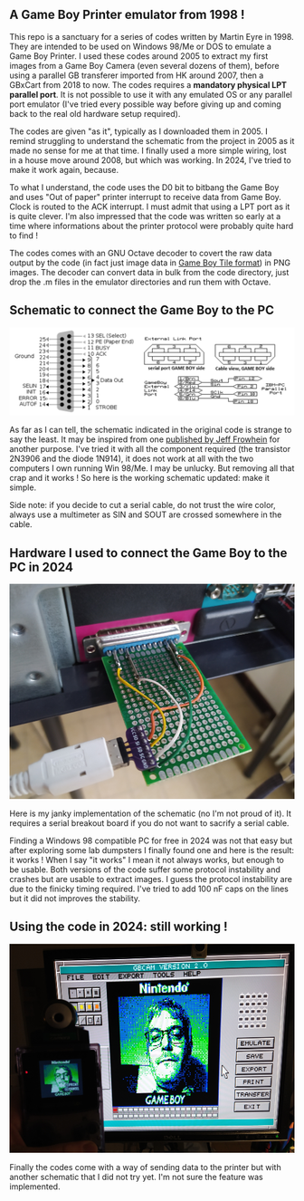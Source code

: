 ## A Game Boy Printer emulator from 1998 !

This repo is a sanctuary for a series of codes written by Martin Eyre in 1998. They are intended to be used on Windows 98/Me or DOS to emulate a Game Boy Printer. I used these codes around 2005 to extract my first images from a Game Boy Camera (even several dozens of them), before using a parallel GB transferer imported from HK around 2007, then a GBxCart from 2018 to now. The codes requires a **mandatory physical LPT parallel port**. It is not possible to use it with any emulated OS or any parallel port emulator (I've tried every possible way before giving up and coming back to the real old hardware setup required).

The codes are given "as it", typically as I downloaded them in 2005. I remind struggling to understand the schematic from the project in 2005 as it made no sense for me at that time. I finally used a more simple wiring, lost in a house move around 2008, but which was working. In 2024, I've tried to make it work again, because.

To what I understand, the code uses the D0 bit to bitbang the Game Boy and uses "Out of paper" printer interrupt to receive data from Game Boy. Clock is routed to the ACK interrupt. I must admit that using a LPT port as it is quite clever. I'm also impressed that the code was written so early at a time where informations about the printer protocol were probably quite hard to find !

The codes comes with an GNU Octave decoder to covert the raw data output by the code (in fact just image data in [Game Boy Tile format](https://www.huderlem.com/demos/gameboy2bpp.html)) in PNG images. The decoder can convert data in bulk from the code directory, just drop the .m files in the emulator directories and run them with Octave.

## Schematic to connect the Game Boy to the PC

![Hardware](Pictures/Pinout_2024.png)

As far as I can tell, the schematic indicated in the original code is strange to say the least. It may be inspired from one [published by Jeff Frowhein](https://www.devrs.com/gb/files/hardware.html) for another purpose. I've tried it with all the component required (the transistor 2N3906 and the diode 1N914), it does not work at all with the two computers I own running Win 98/Me. I may be unlucky. But removing all that crap and it works ! So here is the working schematic updated: make it simple.

Side note: if you decide to cut a serial cable, do not trust the wire color, always use a multimeter as SIN and SOUT are crossed somewhere in the cable.

## Hardware I used to connect the Game Boy to the PC in 2024

![Hardware](Pictures/Hardware.png)

Here is my janky implementation of the schematic (no I'm not proud of it). It requires a serial breakout board if you do not want to sacrify a serial cable.

Finding a Windows 98 compatible PC for free in 2024 was not that easy but after exploring some lab dumpsters I finally found one and here is the result: it works ! When I say "it works" I mean it not always works, but enough to be usable. Both versions of the code suffer some protocol instability and crashes but are usable to extract images. I guess the protocol instability are due to the finicky timing required. I've tried to add 100 nF caps on the lines but it did not improves the stability.

## Using the code in 2024: still working !

![Hardware](Pictures/Results.png)

Finally the codes come with a way of sending data to the printer but with another schematic that I did not try yet. I'm not sure the feature was implemented.

